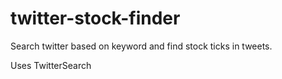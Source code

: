 # twitter-stock-finder

Search twitter based on keyword and find stock ticks in tweets.

Uses TwitterSearch
